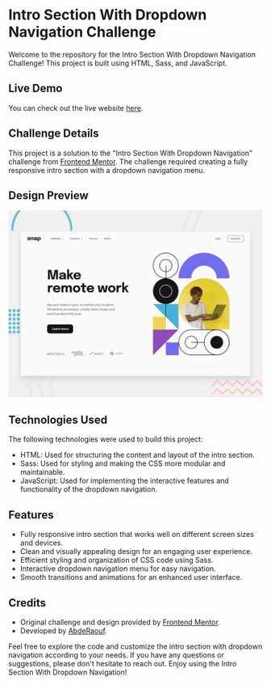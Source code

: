 # Intro Section With Dropdown Navigation Challenge

Welcome to the repository for the Intro Section With Dropdown Navigation Challenge! This project is built using HTML, Sass, and JavaScript.

## Live Demo

You can check out the live website [here](https://abdraoufx.github.io/frontEndMentor_Challenges/junior/intro_section_with_dropdown_navigation).

## Challenge Details

This project is a solution to the "Intro Section With Dropdown Navigation" challenge from [Frontend Mentor](https://www.frontendmentor.io). The challenge required creating a fully responsive intro section with a dropdown navigation menu.

## Design Preview

![Design Preview](images/desktop-preview.jpg "Design Preview")

## Technologies Used

The following technologies were used to build this project:

- HTML: Used for structuring the content and layout of the intro section.
- Sass: Used for styling and making the CSS more modular and maintainable.
- JavaScript: Used for implementing the interactive features and functionality of the dropdown navigation.

## Features

- Fully responsive intro section that works well on different screen sizes and devices.
- Clean and visually appealing design for an engaging user experience.
- Efficient styling and organization of CSS code using Sass.
- Interactive dropdown navigation menu for easy navigation.
- Smooth transitions and animations for an enhanced user interface.

## Credits

- Original challenge and design provided by [Frontend Mentor](https://www.frontendmentor.io).
- Developed by [AbdeRaouf](https://github.com/abdraoufx).

Feel free to explore the code and customize the intro section with dropdown navigation according to your needs. If you have any questions or suggestions, please don't hesitate to reach out. Enjoy using the Intro Section With Dropdown Navigation!
